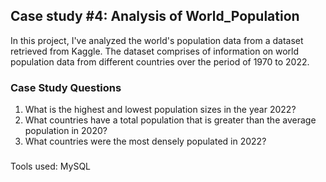 ## Case study #4: Analysis of World_Population
In this project, I've analyzed the world's population data from a dataset retrieved from Kaggle. The dataset comprises of information on world population data from different countries over the period of 1970 to 2022.

### Case Study Questions
1. What is the highest and lowest population sizes in the year 2022?
2. What countries have a total population that is greater than the average population in 2020?
3. What countries were the most densely populated in 2022?

### 
Tools used: MySQL
